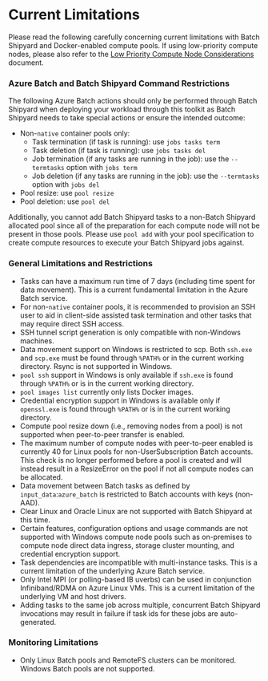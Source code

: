 # Current Limitations
Please read the following carefully concerning current limitations with
Batch Shipyard and Docker-enabled compute pools. If using low-priority
compute nodes, please also refer to the
[Low Priority Compute Node Considerations](95-low-priority-considerations.md)
document.

### Azure Batch and Batch Shipyard Command Restrictions
The following Azure Batch actions should only be performed through Batch
Shipyard when deploying your workload through this toolkit as Batch
Shipyard needs to take special actions or ensure the intended outcome:

* Non-`native` container pools only:
    * Task termination (if task is running): use `jobs tasks term`
    * Task deletion (if task is running): use `jobs tasks del`
    * Job termination (if any tasks are running in the job): use the
      `--termtasks` option with `jobs term`
    * Job deletion (if any tasks are running in the job): use the
      `--termtasks` option with `jobs del`
* Pool resize: use `pool resize`
* Pool deletion: use `pool del`

Additionally, you cannot add Batch Shipyard tasks to a non-Batch Shipyard
allocated pool since all of the preparation for each compute node will not
be present in those pools. Please use `pool add` with your pool specification
to create compute resources to execute your Batch Shipyard jobs against.

### General Limitations and Restrictions
* Tasks can have a maximum run time of 7 days (including time spent for
data movement). This is a current fundamental limitation in the Azure Batch
service.
* For non-`native` container pools, it is recommended to provision an SSH
user to aid in client-side assisted task termination and other tasks that
may require direct SSH access.
* SSH tunnel script generation is only compatible with non-Windows machines.
* Data movement support on Windows is restricted to scp. Both `ssh.exe` and
`scp.exe` must be found through `%PATH%` or in the current working directory.
Rsync is not supported in Windows.
* `pool ssh` support in Windows is only available if `ssh.exe` is found
through `%PATH%` or is in the current working directory.
* `pool images list` currently only lists Docker images.
* Credential encryption support in Windows is available only if `openssl.exe`
is found through `%PATH%` or is in the current working directory.
* Compute pool resize down (i.e., removing nodes from a pool) is not supported
when peer-to-peer transfer is enabled.
* The maximum number of compute nodes with peer-to-peer enabled is currently
40 for Linux pools for non-UserSubscription Batch accounts. This check is
no longer performed before a pool is created and will instead result in
a ResizeError on the pool if not all compute nodes can be allocated.
* Data movement between Batch tasks as defined by `input_data`:`azure_batch`
is restricted to Batch accounts with keys (non-AAD).
* Clear Linux and Oracle Linux are not supported with Batch Shipyard at this
time.
* Certain features, configuration options and usage commands are not
supported with Windows compute node pools such as on-premises to compute
node direct data ingress, storage cluster mounting, and credential
encryption support.
* Task dependencies are incompatible with multi-instance tasks. This is a
current limitation of the underlying Azure Batch service.
* Only Intel MPI (or polling-based IB uverbs) can be used in conjunction
Infiniband/RDMA on Azure Linux VMs. This is a current limitation of the
underlying VM and host drivers.
* Adding tasks to the same job across multiple, concurrent Batch Shipyard
invocations may result in failure if task ids for these jobs are
auto-generated.

### Monitoring Limitations
* Only Linux Batch pools and RemoteFS clusters can be monitored. Windows
Batch pools are not supported.
